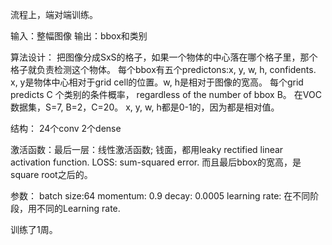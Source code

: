 流程上，端对端训练。

输入：整幅图像
输出：bbox和类别

算法设计：
把图像分成SxS的格子，如果一个物体的中心落在哪个格子里，那个格子就负责检测这个物体。 
每个bbox有五个predictons:x, y, w, h, confidents. x, y是物体中心相对于grid cell的位置。w, h是相对于图像的宽高。
每个grid predicts C 个类别的条件概率， regardless of the number  of bbox B。
在VOC数据集，S=7, B=2，C=20。
x, y, w, h都是0-1的，因为都是相对值。

结构：
24个conv
2个dense

激活函数：最后一层：线性激活函数; 钱面，都用leaky rectified linear activation function.
LOSS: sum-squared error. 而且最后bbox的宽高，是square root之后的。

参数：
batch size:64
momentum: 0.9
decay: 0.0005
learning rate: 在不同阶段，用不同的Learning rate.

训练了1周。
